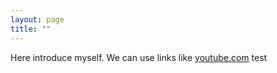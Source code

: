 ```yaml
---
layout: page
title: ""
---
```


Here introduce myself. We can use links like [youtube.com](https://www.youtube.com) test

